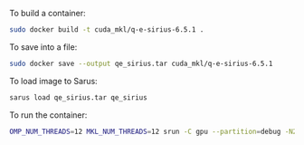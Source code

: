 To build a container:
``` bash
sudo docker build -t cuda_mkl/q-e-sirius-6.5.1 .
```

To save into a file:
``` bash
sudo docker save --output qe_sirius.tar cuda_mkl/q-e-sirius-6.5.1
```

To load image to Sarus:
``` bash
sarus load qe_sirius.tar qe_sirius
```

To run the container:
``` bash
OMP_NUM_THREADS=12 MKL_NUM_THREADS=12 srun -C gpu --partition=debug -N2 -n2 -c12 --hint=nomultithread sarus run --mount=type=bind,source=$SCRATCH,destination=$SCRATCH --mpi load/library/qe_sirius:latest bash -c 'cd $SCRATCH/Si63Ge-scf+forces && /root/q-e-sirius-6.5-rc3-sirius/PW/src/pw.x -i pw.in -ndiag 1 -npool 2 -sirius'
```
